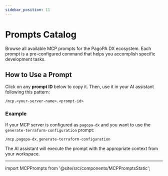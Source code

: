 ```yaml
---
sidebar_position: 11
---
```


# Prompts Catalog

Browse all available MCP prompts for the PagoPA DX ecosystem. Each prompt is a
pre-configured command that helps you accomplish specific development tasks.

## How to Use a Prompt

Click on any **prompt ID** below to copy it. Then, use it in your AI assistant
following this pattern:

```text
/mcp.<your-server-name>.<prompt-id>
```

### Example

If your MCP server is configured as `pagopa-dx` and you want to use the
`generate-terraform-configuration` prompt:

```text
/mcp.pagopa-dx.generate-terraform-configuration
```

The AI assistant will execute the prompt with the appropriate context from your
workspace.

---

import MCPPrompts from '@site/src/components/MCPPromptsStatic';

<MCPPrompts />
